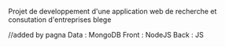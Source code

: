 Projet de developpement d'une application web de recherche et consutation d'entreprises blege

//added by pagna
Data : MongoDB
Front : NodeJS
Back : JS
